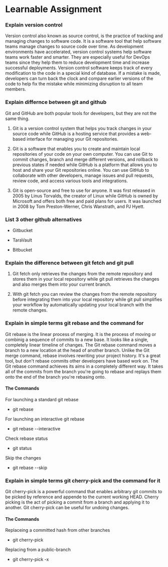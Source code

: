 # Learnable Assignment

### Explain version control

Version control also known as source control, is the practice of tracking and managing changes to software code. It is a software tool that help software teams manage changes to source code over time. As development environments have accelerated, version control systems help software teams work faster and smarter. They are especially useful for DevOps teams since they help them to reduce development time and increase successful deployments. Version control software keeps track of every modification to the code in a special kind of database. If a mistake is made, developers can turn back the clock and compare earlier versions of the code to help fix the mistake while minimizing disruption to all team members.

### Explain differnce between git and github

Git and GitHub are both popular tools for developers, but they are not the same thing.

1. Git is a version control system that helps you track changes in your source code while GitHub is a hosting service that provides a web-based interface for managing your Git repositories.

2. Git is a software that enables you to create and maintain local repositories of your code on your own computer. You can use Git to commit changes, branch and merge different versions, and rollback to previous states if needed while GitHub is a platform that allows you to host and share your Git repositories online. You can use GitHub to collaborate with other developers, manage issues and pull requests, review code, and access various tools and integrations.

3. Git is open-source and free to use for anyone. It was first released in 2005 by Linus Torvalds, the creator of Linux while GitHub is owned by Microsoft and offers both free and paid plans for users. It was launched in 2008 by Tom Preston-Werner, Chris Wanstrath, and PJ Hyett.

### List 3 other github alternatives

- Gitbucket

- TaraVault

- Bitbucket

### Explain the difference between git fetch and git pull

1. Git fetch only retrieves the changes from the remote repository and stores them in your local repository while git pull retrieves the changes and also merges them into your current branch.

2. With git fetch you can review the changes from the remote repository before integrating them into your local repository while git pull simplifies your workflow by automatically updating your local branch with the remote changes.

### Explain in simple terms git rebase and the command for

Git rebase is the linear process of merging. It is the process of moving or combinig a sequence of commits to a new base. It looks like a single, completely linear timeline of changes. The Git rebase command moves a branch to a new location at the head of another branch. Unlike the Git merge command, rebase involves rewriting your project history. It's a great tool, but don't rebase commits other developers have based work on. The Git rebase command achieves its aims in a completely different way. It takes all of the commits from the branch you're going to rebase and replays them onto the end of the branch you're rebasing onto.

#### The Commands

For launching a standard git rebase

- git rebase <base>

For launching an interactive git rebase

- git rebase --interactive <base>

Check rebase status

- git status

Skip the changes

- git rebase --skip

### Explain in simple terms git cherry-pick and the command for it

Git cherry-pick is a powerful command that enables arbitrary git commits to be picked by reference and appende to the current working HEAD. Cherry picking is the act of picking a commit from a branch and applying it to another. Git cherry-pick can be useful for undoing changes.

#### The Commands

Replaceing a committed hash from other branches

- git cherry-pick <commit-hash>

Replacing from a public-branch

- git cherry-pick -x <commit-hash>
